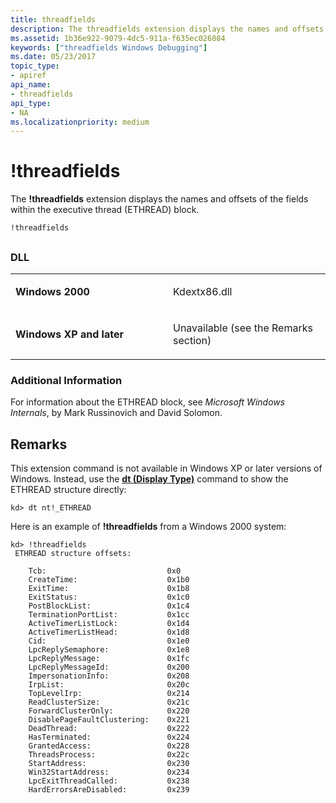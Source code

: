 ```yaml
---
title: threadfields
description: The threadfields extension displays the names and offsets of the fields within the executive thread (ETHREAD) block.
ms.assetid: 1b36e922-9079-4dc5-911a-f635ec026084
keywords: ["threadfields Windows Debugging"]
ms.date: 05/23/2017
topic_type:
- apiref
api_name:
- threadfields
api_type:
- NA
ms.localizationpriority: medium
---
```


# !threadfields


The **!threadfields** extension displays the names and offsets of the fields within the executive thread (ETHREAD) block.

```dbgcmd
!threadfields
```

## <span id="ddk__threadfields_dbg"></span><span id="DDK__THREADFIELDS_DBG"></span>


### <span id="DLL"></span><span id="dll"></span>DLL

<table>
<colgroup>
<col width="50%" />
<col width="50%" />
</colgroup>
<tbody>
<tr class="odd">
<td align="left"><p><strong>Windows 2000</strong></p></td>
<td align="left"><p>Kdextx86.dll</p></td>
</tr>
<tr class="even">
<td align="left"><p><strong>Windows XP and later</strong></p></td>
<td align="left"><p>Unavailable (see the Remarks section)</p></td>
</tr>
</tbody>
</table>

 

### <span id="Additional_Information"></span><span id="additional_information"></span><span id="ADDITIONAL_INFORMATION"></span>Additional Information

For information about the ETHREAD block, see *Microsoft Windows Internals*, by Mark Russinovich and David Solomon. 

Remarks
-------

This extension command is not available in Windows XP or later versions of Windows. Instead, use the [**dt (Display Type)**](dt--display-type-.md) command to show the ETHREAD structure directly:

```dbgcmd
kd> dt nt!_ETHREAD 
```

Here is an example of **!threadfields** from a Windows 2000 system:

```dbgcmd
kd> !threadfields
 ETHREAD structure offsets:

    Tcb:                           0x0
    CreateTime:                    0x1b0
    ExitTime:                      0x1b8
    ExitStatus:                    0x1c0
    PostBlockList:                 0x1c4
    TerminationPortList:           0x1cc
    ActiveTimerListLock:           0x1d4
    ActiveTimerListHead:           0x1d8
    Cid:                           0x1e0
    LpcReplySemaphore:             0x1e8
    LpcReplyMessage:               0x1fc
    LpcReplyMessageId:             0x200
    ImpersonationInfo:             0x208
    IrpList:                       0x20c
    TopLevelIrp:                   0x214
    ReadClusterSize:               0x21c
    ForwardClusterOnly:            0x220
    DisablePageFaultClustering:    0x221
    DeadThread:                    0x222
    HasTerminated:                 0x224
    GrantedAccess:                 0x228
    ThreadsProcess:                0x22c
    StartAddress:                  0x230
    Win32StartAddress:             0x234
    LpcExitThreadCalled:           0x238
    HardErrorsAreDisabled:         0x239
```

 

 





